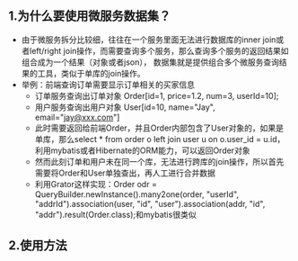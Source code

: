 ## 1.为什么要使用微服务数据集？
* 由于微服务拆分比较细，往往在一个服务里面无法进行数据库的inner join或者left/right join操作，而需要查询多个服务，那么查询多个服务的返回结果如组合成为一个结果（对象或者json），
数据集就是提供组合多个微服务查询结果的工具，类似于单库的join操作。
* 举例：前端查询订单需要显示订单相关的买家信息
    * 订单服务查询出订单对象 Order[id=1, price=1.2, num=3, userId=10];
    * 用户服务查询出用户对象 User[id=10, name="Jay", email="jay@xxx.com"]
    * 此时需要返回给前端Order，并且Order内部包含了User对象的，如果是单库，那么select * from order o left join user u on o.user_id = u.id，利用mybatis或者Hibernate的ORM能力，可以返回Order对象
    * 然而此刻订单和用户未在同一个库，无法进行跨库的join操作，所以首先需要将Order和User单独查出，再人工进行合并数据
    * 利用Grator这样实现：Order odr = QueryBuilder.newInstance().many2one(order, "userId", "addrId").association(user, "id", "user").association(addr, "id", "addr").result(Order.class);和mybatis很类似
## 2.使用方法